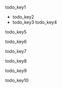 todo_key1
- todo_key2
- todo_key3
todo_key4


todo_key5


todo_key6


todo_key7


todo_key8


todo_key9


todo_key10
